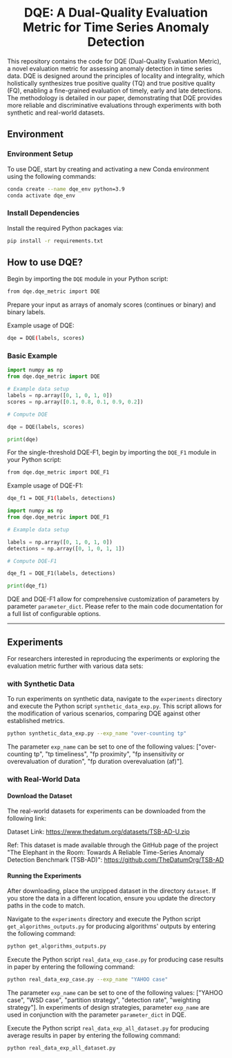 <h1 align="center">DQE: A Dual-Quality Evaluation Metric for Time Series Anomaly Detection</h1>


This repository contains the code for DQE (Dual-Quality Evaluation Metric), a novel evaluation metric for assessing anomaly detection in time series data. 
DQE is designed around the principles of locality and
integrality, which holistically synthesizes true positive quality (TQ) and true positive quality (FQ), enabling a fine-grained evaluation of timely, early and late detections.
The methodology is detailed in our paper, demonstrating that DQE provides more reliable and
discriminative evaluations through experiments with both synthetic and real-world datasets.

## Environment

### Environment Setup
To use DQE, start by creating and activating a new Conda environment using the following commands:

```bash
conda create --name dqe_env python=3.9
conda activate dqe_env
```


### Install Dependencies

Install the required Python packages via:

```bash
pip install -r requirements.txt
```



## How to use DQE? 

Begin by importing the `DQE` module in your Python script:


```bash
from dqe.dqe_metric import DQE
```

Prepare your input as arrays of anomaly scores (continues or binary) and binary labels. 

Example usage of DQE:

```bash
dqe = DQE(labels, scores)
```

### Basic Example

```python 
import numpy as np
from dqe.dqe_metric import DQE

# Example data setup
labels = np.array([0, 1, 0, 1, 0])
scores = np.array([0.1, 0.8, 0.1, 0.9, 0.2])

# Compute DQE

dqe = DQE(labels, scores)

print(dqe)
```
For the single-threshold DQE-F1, 
begin by importing the `DQE_F1` module in your Python script:

```bash
from dqe.dqe_metric import DQE_F1
```

Example usage of DQE-F1:

```bash
dqe_f1 = DQE_F1(labels, detections)
```

```python 
import numpy as np
from dqe.dqe_metric import DQE_F1

# Example data setup

labels = np.array([0, 1, 0, 1, 0])
detections = np.array([0, 1, 0, 1, 1])

# Compute DQE-F1

dqe_f1 = DQE_F1(labels, detections)

print(dqe_f1)
```

DQE and DQE-F1 allow for comprehensive customization of parameters by parameter `parameter_dict`.
Please refer to the main code documentation for a full list of configurable options.

---

## Experiments
For researchers interested in reproducing the experiments or exploring the evaluation metric further with various data sets:

### with Synthetic Data

To run experiments on synthetic data, navigate to the `experiments` directory and execute the Python script `synthetic_data_exp.py`.
This script allows for the modification of various scenarios, comparing DQE against other established metrics.


```bash
python synthetic_data_exp.py --exp_name "over-counting tp"
```

The parameter `exp_name` can be set to one of the following values: 
["over-counting tp", "tp timeliness", "fp proximity", "fp insensitivity or overevaluation of duration", "fp duration overevaluation (af)"].


### with Real-World Data

#### Download the Dataset
The real-world datasets for experiments can be downloaded from the following link:

Dataset Link: https://www.thedatum.org/datasets/TSB-AD-U.zip 

Ref: This dataset is made available through the GitHub page of the project "The Elephant in the Room: Towards A Reliable Time-Series Anomaly Detection Benchmark (TSB-AD)": https://github.com/TheDatumOrg/TSB-AD


#### Running the Experiments

After downloading, place the unzipped dataset in the directory `dataset`. If you store the data in a different location, ensure you update the directory paths in the code to match.

 Navigate to the `experiments` directory and execute the Python script `get_algorithms_outputs.py` for producing algorithms' outputs by entering the following command:

```bash
python get_algorithms_outputs.py
```

Execute the Python script `real_data_exp_case.py` for producing case results in paper by entering the following command:


```bash
python real_data_exp_case.py --exp_name "YAHOO case"
```
The parameter `exp_name` can be set to one of the following values: ["YAHOO case", "WSD case", "partition strategy", "detection rate", "weighting strategy"]. 
In experiments of design strategies, parameter `exp_name` are used in conjunction with the parameter `parameter_dict` in DQE.

Execute the Python script `real_data_exp_all_dataset.py` for producing average results in paper by entering the following command:


```bash
python real_data_exp_all_dataset.py
```